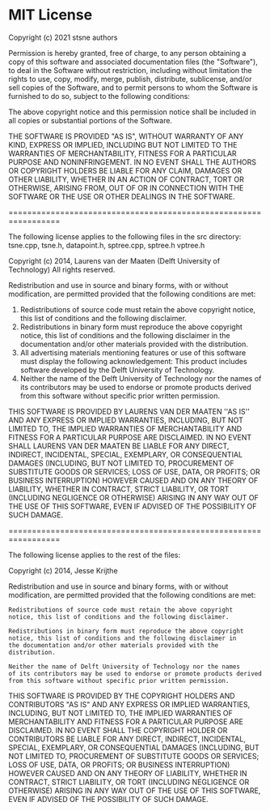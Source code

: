 # MIT License

Copyright (c) 2021 stsne authors

Permission is hereby granted, free of charge, to any person obtaining a copy
of this software and associated documentation files (the "Software"), to deal
in the Software without restriction, including without limitation the rights
to use, copy, modify, merge, publish, distribute, sublicense, and/or sell
copies of the Software, and to permit persons to whom the Software is
furnished to do so, subject to the following conditions:

The above copyright notice and this permission notice shall be included in all
copies or substantial portions of the Software.

THE SOFTWARE IS PROVIDED "AS IS", WITHOUT WARRANTY OF ANY KIND, EXPRESS OR
IMPLIED, INCLUDING BUT NOT LIMITED TO THE WARRANTIES OF MERCHANTABILITY,
FITNESS FOR A PARTICULAR PURPOSE AND NONINFRINGEMENT. IN NO EVENT SHALL THE
AUTHORS OR COPYRIGHT HOLDERS BE LIABLE FOR ANY CLAIM, DAMAGES OR OTHER
LIABILITY, WHETHER IN AN ACTION OF CONTRACT, TORT OR OTHERWISE, ARISING FROM,
OUT OF OR IN CONNECTION WITH THE SOFTWARE OR THE USE OR OTHER DEALINGS IN THE
SOFTWARE.

=================================================================

The following license applies to the following files in the src directory: tsne.cpp, tsne.h, datapoint.h, sptree.cpp, sptree.h vptree.h

Copyright (c) 2014, Laurens van der Maaten (Delft University of Technology)
All rights reserved.

Redistribution and use in source and binary forms, with or without
modification, are permitted provided that the following conditions are met:
 1. Redistributions of source code must retain the above copyright
    notice, this list of conditions and the following disclaimer.
 2. Redistributions in binary form must reproduce the above copyright
    notice, this list of conditions and the following disclaimer in the 
    documentation and/or other materials provided with the distribution.
 3. All advertising materials mentioning features or use of this software
    must display the following acknowledgement:
    This product includes software developed by the Delft University of Technology.
 4. Neither the name of the Delft University of Technology nor the names of
    its contributors may be used to endorse or promote products derived from
    this software without specific prior written permission.

THIS SOFTWARE IS PROVIDED BY LAURENS VAN DER MAATEN ''AS IS'' AND ANY EXPRESS
OR IMPLIED WARRANTIES, INCLUDING, BUT NOT LIMITED TO, THE IMPLIED WARRANTIES
OF MERCHANTABILITY AND FITNESS FOR A PARTICULAR PURPOSE ARE DISCLAIMED. IN NO
EVENT SHALL LAURENS VAN DER MAATEN BE LIABLE FOR ANY DIRECT, INDIRECT, INCIDENTAL,
SPECIAL, EXEMPLARY, OR CONSEQUENTIAL DAMAGES (INCLUDING, BUT NOT LIMITED TO,
PROCUREMENT OF SUBSTITUTE GOODS OR SERVICES; LOSS OF USE, DATA, OR PROFITS; OR
BUSINESS INTERRUPTION) HOWEVER CAUSED AND ON ANY THEORY OF LIABILITY, WHETHER IN
CONTRACT, STRICT LIABILITY, OR TORT (INCLUDING NEGLIGENCE OR OTHERWISE) ARISING
IN ANY WAY OUT OF THE USE OF THIS SOFTWARE, EVEN IF ADVISED OF THE POSSIBILITY
OF SUCH DAMAGE.

=================================================================

The following license applies to the rest of the files:

Copyright (c) 2014, Jesse Krijthe

Redistribution and use in source and binary forms, with or without
modification, are permitted provided that the following conditions are
met:

    Redistributions of source code must retain the above copyright
    notice, this list of conditions and the following disclaimer.

    Redistributions in binary form must reproduce the above copyright
    notice, this list of conditions and the following disclaimer in
    the documentation and/or other materials provided with the
    distribution.

    Neither the name of Delft University of Technology nor the names 
    of its contributors may be used to endorse or promote products derived
    from this software without specific prior written permission.

THIS SOFTWARE IS PROVIDED BY THE COPYRIGHT HOLDERS AND CONTRIBUTORS
"AS IS" AND ANY EXPRESS OR IMPLIED WARRANTIES, INCLUDING, BUT NOT
LIMITED TO, THE IMPLIED WARRANTIES OF MERCHANTABILITY AND FITNESS FOR
A PARTICULAR PURPOSE ARE DISCLAIMED. IN NO EVENT SHALL THE COPYRIGHT
HOLDER OR CONTRIBUTORS BE LIABLE FOR ANY DIRECT, INDIRECT, INCIDENTAL,
SPECIAL, EXEMPLARY, OR CONSEQUENTIAL DAMAGES (INCLUDING, BUT NOT
LIMITED TO, PROCUREMENT OF SUBSTITUTE GOODS OR SERVICES; LOSS OF USE,
DATA, OR PROFITS; OR BUSINESS INTERRUPTION) HOWEVER CAUSED AND ON ANY
THEORY OF LIABILITY, WHETHER IN CONTRACT, STRICT LIABILITY, OR TORT
(INCLUDING NEGLIGENCE OR OTHERWISE) ARISING IN ANY WAY OUT OF THE USE
OF THIS SOFTWARE, EVEN IF ADVISED OF THE POSSIBILITY OF SUCH DAMAGE.
